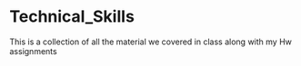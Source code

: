 # Technical_Skills
This is a collection of all the material we covered in class along with my Hw assignments
